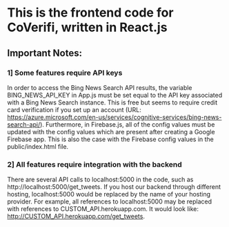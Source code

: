 # This is the frontend code for CoVerifi, written in React.js
## Important Notes: 
### 1] Some features require API keys
In order to access the Bing News Search API results, the variable BING_NEWS_API_KEY in App.js must be set equal to the API key associated with a Bing News Search instance. This is free but seems to require credit card verification if you set up an account (URL: https://azure.microsoft.com/en-us/services/cognitive-services/bing-news-search-api/). Furthermore, in Firebase.js, all of the config values must be updated with the config values which are present after creating a Google Firebase app. This is also the case with the Firebase config values in the public/index.html file.

### 2] All features require integration with the backend
There are several API calls to localhost:5000 in the code, such as http://localhost:5000/get_tweets. If you host our backend through different hosting, localhost:5000 would be replaced by the name of your hosting provider. For example, all references to localhost:5000 may be replaced with references to CUSTOM_API.herokuapp.com. It would look like: http://CUSTOM_API.herokuapp.com/get_tweets. 



